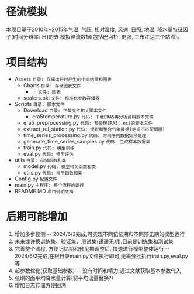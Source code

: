 # 径流模拟

本项目基于2010年~2015年气温, 气压, 相对湿度, 风速, 日照, 地温, 降水量特征因子(时间分辨率: 日)的去
模拟径流数据(包括巴河桥, 更张, 工布江达三个站点)。


# 项目结构

 - Assets  `目录: 存储运行时产生的中间结果和图表`
     - Charts  `目录: 存储图表文件`  
       - ···  `文件: 图表`
     - scalers.pkl  `文件: 标准化参数存储器`
 - Scripts  `目录: 脚本文件`
   - Download  `目录: 下载文件相关脚本文件`
     - era5temperature.py  `代码: 下载ERA5再分析资料脚本文件`
   - era5_preprocessing.py  `代码: 预处理ERA5(.nc)的脚本文件`
   - extract_rel_station.py  `代码: 提取和整合气象数据(站点不匹配搁置)`
   - time_series_processing.py  `代码: 时间序列数据集预处理`
   - generate_time_series_samples.py  `代码: 生成样本数据集`
   - train.py  `代码: 模型训练`
   - eval.py  `代码: 模型评估`
 - utils  `目录: 存储函数和类`
   - model.py  `代码: 模型相关函数和类`
   - utils.py  `代码: 常用函数和类`
 - Config.py  `配置文件`
 - main.py  `主程序: 整个流程的运行`
 - README.MD  `项目说明文档`


# 后期可能增加
1. 增加多步预测 -- 2024/6/2完成,可实现不同记忆期和不同预见期的模型运行
2. 未来或许换训练集、验证集、测试集(遥遥无期),目前是训练集和测试集
3. 完善整个流程, 方便记忆期和预见期调整后, 快速进行模型整体运行  -- 2024/6/2完成,在根目录main.py文件执行即可,无需分批执行train.py,eval.py等
4. 超参数优化(获取基础参数)  -- 没有时间和精力,通过文献获取基本参数代入
5. 张琪的面平均降水量计算(将平均流量替换?)
6. 增加日志存储方便回溯

 
